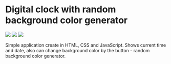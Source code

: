 # Digital clock with random background color generator
![](https://img.shields.io/badge/-html-blue?style=for-the-badge) ![](https://img.shields.io/badge/-css-blue?style=for-the-badge) ![](https://img.shields.io/badge/-JavaScript-blue?style=for-the-badge)

Simple application create in HTML, CSS and JavaScript. Shows current time and date, also can change background color by the button - random background color generator.

##

